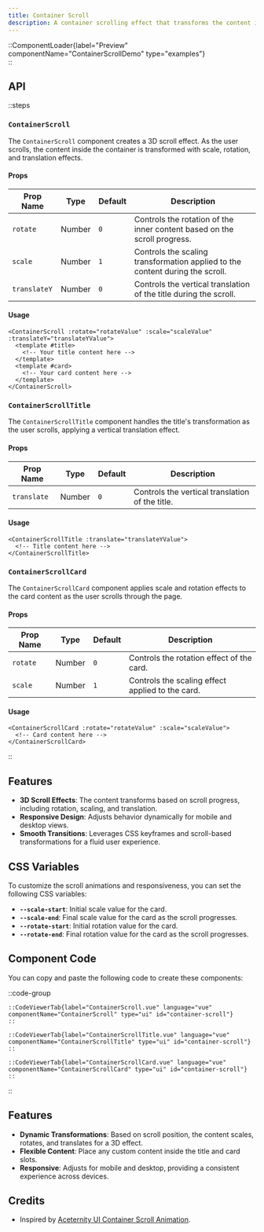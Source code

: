 ```yaml
---
title: Container Scroll
description: A container scrolling effect that transforms the content inside based on scroll progress. Features smooth transitions with scaling and rotating effects on scroll.
---
```


::ComponentLoader{label="Preview" componentName="ContainerScrollDemo" type="examples"}  
::

## API


::steps

### `ContainerScroll`

The `ContainerScroll` component creates a 3D scroll effect. As the user scrolls, the content inside the container is transformed with scale, rotation, and translation effects.

#### Props

| Prop Name  | Type   | Default | Description                                                                 |
| ---------- | ------ | ------- | --------------------------------------------------------------------------- |
| `rotate`   | Number | `0`     | Controls the rotation of the inner content based on the scroll progress.     |
| `scale`    | Number | `1`     | Controls the scaling transformation applied to the content during the scroll.|
| `translateY`| Number| `0`     | Controls the vertical translation of the title during the scroll.            |

#### Usage

```vue [ContainerScroll.vue]
<ContainerScroll :rotate="rotateValue" :scale="scaleValue" :translateY="translateYValue">
  <template #title>
    <!-- Your title content here -->
  </template>
  <template #card>
    <!-- Your card content here -->
  </template>
</ContainerScroll>
```

### `ContainerScrollTitle`

The `ContainerScrollTitle` component handles the title's transformation as the user scrolls, applying a vertical translation effect.

#### Props

| Prop Name   | Type   | Default | Description                                        |
| ----------- | ------ | ------- | -------------------------------------------------- |
| `translate` | Number | `0`     | Controls the vertical translation of the title.    |

#### Usage

```vue [ContainerScrollTitle.vue]
<ContainerScrollTitle :translate="translateYValue">
  <!-- Title content here -->
</ContainerScrollTitle>
```

### `ContainerScrollCard`

The `ContainerScrollCard` component applies scale and rotation effects to the card content as the user scrolls through the page.

#### Props

| Prop Name  | Type   | Default | Description                                         |
| ---------- | ------ | ------- | --------------------------------------------------- |
| `rotate`   | Number | `0`     | Controls the rotation effect of the card.           |
| `scale`    | Number | `1`     | Controls the scaling effect applied to the card.    |

#### Usage

```vue [ContainerScrollCard.vue]
<ContainerScrollCard :rotate="rotateValue" :scale="scaleValue">
  <!-- Card content here -->
</ContainerScrollCard>
```

::

## Features

- **3D Scroll Effects**: The content transforms based on scroll progress, including rotation, scaling, and translation.
- **Responsive Design**: Adjusts behavior dynamically for mobile and desktop views.
- **Smooth Transitions**: Leverages CSS keyframes and scroll-based transformations for a fluid user experience.

## CSS Variables

To customize the scroll animations and responsiveness, you can set the following CSS variables:

- **`--scale-start`**: Initial scale value for the card.
- **`--scale-end`**: Final scale value for the card as the scroll progresses.
- **`--rotate-start`**: Initial rotation value for the card.
- **`--rotate-end`**: Final rotation value for the card as the scroll progresses.

## Component Code

You can copy and paste the following code to create these components:

::code-group

    ::CodeViewerTab{label="ContainerScroll.vue" language="vue" componentName="ContainerScroll" type="ui" id="container-scroll"}
    ::

    ::CodeViewerTab{label="ContainerScrollTitle.vue" language="vue" componentName="ContainerScrollTitle" type="ui" id="container-scroll"}
    ::

    ::CodeViewerTab{label="ContainerScrollCard.vue" language="vue" componentName="ContainerScrollCard" type="ui" id="container-scroll"}
    ::
::

## Features

- **Dynamic Transformations**: Based on scroll position, the content scales, rotates, and translates for a 3D effect.
- **Flexible Content**: Place any custom content inside the title and card slots.
- **Responsive**: Adjusts for mobile and desktop, providing a consistent experience across devices.

## Credits

- Inspired by [Aceternity UI Container Scroll Animation](https://ui.aceternity.com/components/container-scroll-animation).

